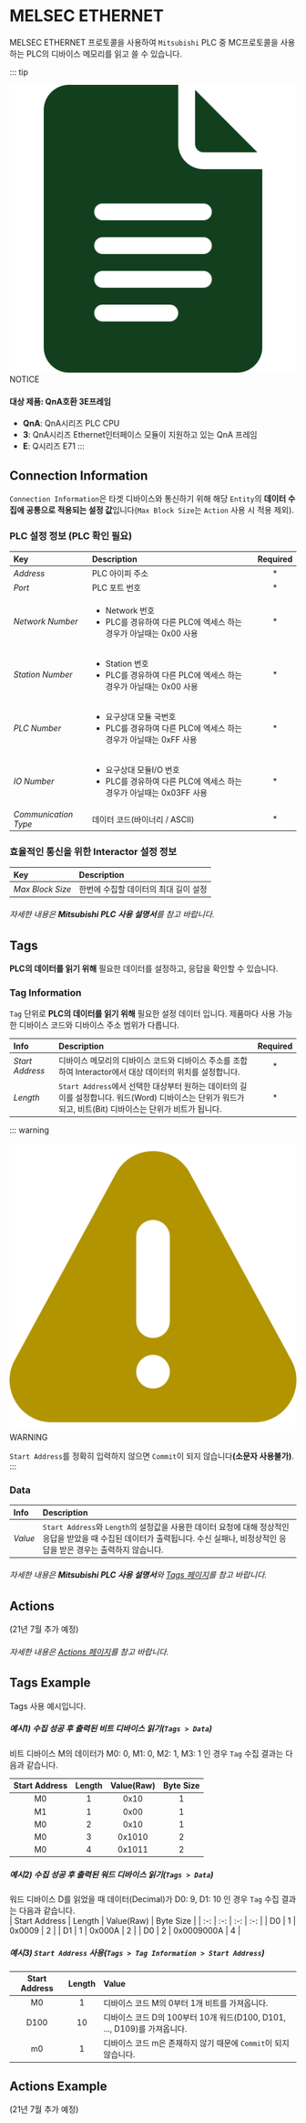 # MELSEC ETHERNET
MELSEC ETHERNET 프로토콜을 사용하여 `Mitsubishi` PLC 중 MC프로토콜을 사용하는 PLC의 디바이스 메모리를 읽고 쓸 수 있습니다.

::: tip <p class="custom-block-title"><img src="../../img/icon/tip.svg">NOTICE</p>
#### 대상 제품: QnA호환 3E프레임
* **QnA**: QnA시리즈 PLC CPU
* **3**: QnA시리즈 Ethernet인터페이스 모듈이 지원하고 있는 QnA 프레임
* **E**: Q시리즈 E71
:::

## Connection Information
`Connection Information`은 타겟 디바이스와 통신하기 위해 해당 `Entity`의 **데이터 수집에 공통으로 적용되는 설정 값**입니다(`Max Block Size`는 `Action` 사용 시 적용 제외).
### PLC 설정 정보 (PLC 확인 필요)
| Key | Description | Required |
| :- | :- | :-: |
| _Address_ | PLC 아이피 주소 | * |
| _Port_ | PLC 포트 번호 | * |
| _Network Number_ | <ul><li>Network 번호</li><li>PLC를 경유하여 다른 PLC에 엑세스 하는 경우가 아닐때는 0x00 사용</li></ul> | * |
| _Station Number_ | <ul><li>Station 번호</li><li>PLC를 경유하여 다른 PLC에 엑세스 하는 경우가 아닐때는 0x00 사용</li></ul> | * |
| _PLC Number_ | <ul><li>요구상대 모듈 국번호</li><li>PLC를 경유하여 다른 PLC에 엑세스 하는 경우가 아닐때는 0xFF 사용</li></ul> | * |
| _IO Number_ | <ul><li>요구상대 모듈I/O 번호</li><li>PLC를 경유하여 다른 PLC에 엑세스 하는 경우가 아닐때는 0x03FF 사용</li></ul> | * |
| _Communication Type_ | 데이터 코드(바이너리 / ASCII)| * |

### 효율적인 통신을 위한 Interactor 설정 정보
| Key | Description |
| :- | :- |
| _Max Block Size_ | 한번에 수집할 데이터의 최대 길이 설정 |  

###### 자세한 내용은 **Mitsubishi PLC 사용 설명서**를 참고 바랍니다.

## Tags
**PLC의 데이터를 읽기 위해** 필요한 데이터를 설정하고, 응답을 확인할 수 있습니다.

### Tag Information
`Tag` 단위로 **PLC의 데이터를 읽기 위해** 필요한 설정 데이터 입니다. 제품마다 사용 가능한 디바이스 코드와 디바이스 주소 범위가 다릅니다.  

| Info | Description | Required |
| :- | :- | :-: |
| _Start Address_ | 디바이스 메모리의 디바이스 코드와 디바이스 주소를 조합하여 Interactor에서 대상 데이터의 위치를 설정합니다. | * |
| _Length_ | `Start Address`에서 선택한 대상부터 원하는 데이터의 길이를 설정합니다. 워드(Word) 디바이스는 단위가 워드가 되고, 비트(Bit) 디바이스는 단위가 비트가 됩니다. | * |

::: warning <p class="custom-block-title"><img src="../../img/icon/warning.svg">WARNING</p>
`Start Address`를 정확히 입력하지 않으면 `Commit`이 되지 않습니다<strong>(소문자 사용불가)</strong>.
:::

### Data

| Info | Description |
| :- | :- |
| _Value_ | `Start Address`와 `Length`의 설정값을 사용한 데이터 요청에 대해 정상적인 응답을 받았을 때 수집된 데이터가 출력됩니다. 수신 실패나, 비정상적인 응답을 받은 경우는 출력하지 않습니다.  

###### 자세한 내용은 **Mitsubishi PLC 사용 설명서**와 [Tags 페이지](../general/tags.md)를 참고 바랍니다.

## Actions

<span class="construction"/>(21년 7월 추가 예정)
<!-- **PLC의 데이터를 쓰기 위해** 필요한 데이터를 설정합니다.   -->

###### 자세한 내용은 [Actions 페이지](../general/actions.md)를 참고 바랍니다.

## Tags Example
Tags 사용 예시입니다.

##### 예시1) 수집 성공 후 출력된 비트 디바이스 읽기(`Tags > Data`)
비트 디바이스 M의 데이터가 M0: 0, M1: 0, M2: 1, M3: 1 인 경우 `Tag` 수집 결과는 다음과 같습니다.  

| Start Address | Length | Value(Raw) | Byte Size |
| :-: | :-: | :-: | :-: |
| M0 | 1 | 0x10 | 1 |
| M1 | 1 | 0x00 | 1 |
| M0 | 2 | 0x10 | 1 |
| M0 | 3 | 0x1010 | 2 |
| M0 | 4 | 0x1011 | 2 |

##### 예시2) 수집 성공 후 출력된 워드 디바이스 읽기(`Tags > Data`)
워드 디바이스 D를 읽었을 때 데이터(Decimal)가 D0: 9, D1: 10 인 경우 `Tag` 수집 결과는 다음과 같습니다.  
| Start Address | Length | Value(Raw) | Byte Size |
| :-: | :-: | :-: | :-: |
| D0 | 1 | 0x0009 | 2 |
| D1 | 1 | 0x000A | 2 |
| D0 | 2 | 0x0009000A | 4 |


##### 예시3) `Start Address` 사용(`Tags > Tag Information > Start Address`)
| Start Address | Length | Value |
| :-: | :-: | :- |
| M0 | 1 | 디바이스 코드 M의 0부터 1개 비트를 가져옵니다. |
| D100 | 10 | 디바이스 코드 D의 100부터 10개 워드(D100, D101, ..., D109)를 가져옵니다.
| m0 | 1 | 디바이스 코드 m은 존재하지 않기 때문에 `Commit`이 되지 않습니다. |

## Actions Example
<span class="construction"/>(21년 7월 추가 예정)